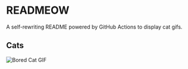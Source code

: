 # READMEOW

A self-rewriting README powered by GitHub Actions to display cat gifs.

## Cats

![Bored Cat GIF](https://media1.giphy.com/media/v1.Y2lkPTlhY2QwMmRhM2FyOGJjNnI4NzFjd2k3M2xqang4eGt6N2k5dGNoNG54eW9sYmdobCZlcD12MV9naWZzX3NlYXJjaCZjdD1n/mlvseq9yvZhba/200.gif)
